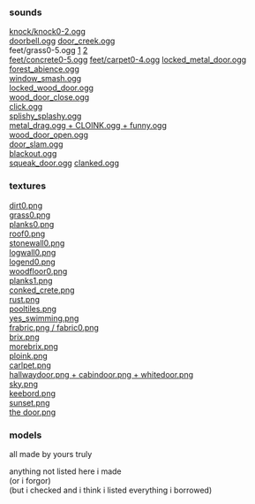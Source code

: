 ### sounds 
[knock/knock0-2.ogg](https://freesound.org/people/RinShiwasu/sounds/457282/)  
[doorbell.ogg](https://freesound.org/people/zaczes/sounds/581518/)
[door_creek.ogg](https://freesound.org/people/JoMungus/sounds/718026/)  
feet/grass0-5.ogg [1](https://freesound.org/people/GiocoSound/sounds/421129/) [2](https://freesound.org/people/Fission9/sounds/521587/)  
[feet/concrete0-5.ogg](https://freesound.org/people/Kinoton/sounds/546827/)
[feet/carpet0-4.ogg](https://freesound.org/people/MindlessTrails/sounds/509534/)
[locked_metal_door.ogg](https://freesound.org/people/giddster/sounds/336660/)  
[forest_abience.ogg](https://freesound.org/people/sonidosreales245/sounds/517042/)  
[window_smash.ogg](https://freesound.org/people/egomassive/sounds/536763/)  
[locked_wood_door.ogg](https://freesound.org/people/TRP/sounds/577273/)  
[wood_door_close.ogg](https://freesound.org/people/ninebilly/sounds/173018/)  
[click.ogg](https://freesound.org/people/SomeoneCool15/sounds/423512/)  
[splishy_splashy.ogg](https://freesound.org/people/kyles/sounds/450855/)  
[metal_drag.ogg + CLOINK.ogg + funny.ogg](https://freesound.org/people/thenotcheeseman/sounds/679206/)  
[wood_door_open.ogg](https://freesound.org/people/EricsSoundschmiede/sounds/457360/)  
[door_slam.ogg](https://freesound.org/people/bennstir/sounds/80929/)  
[blackout.ogg](https://freesound.org/people/swag1773/sounds/636578/)  
[squeak_door.ogg](https://freesound.org/people/kyles/sounds/51805/)
[clanked.ogg](https://freesound.org/people/14G_Panska_Kaminkova_A/sounds/419968/)

### textures
[dirt0.png](https://pixabay.com/photos/dirt-soil-potting-mix-ground-mud-947985/)  
[grass0.png](https://pixabay.com/photos/grass-turf-lawn-background-texture-1133841/)  
[planks0.png](https://pixabay.com/photos/wood-boards-texture-wooden-brown-2045380/)  
[roof0.png](https://www.publicdomainpictures.net/en/view-image.php?image=260363&picture=old-wooden-shingles)  
[stonewall0.png](https://www.publicdomainpictures.net/en/view-image.php?image=24533&picture=stone-wall-texture)  
[logwall0.png](https://pixabay.com/photos/wooden-hut-log-house-forest-nature-258086/)  
[logend0.png](https://pxhere.com/en/photo/740380)  
[woodfloor0.png](https://pixnio.com/textures-and-patterns/wood-texture/wood-pattern-parquet-floor-tiles)  
[planks1.png](https://www.pexels.com/photo/brown-wooden-flooring-379526/)  
[conked_crete.png](https://www.publicdomainpictures.net/en/view-image.php?image=226446&picture=texture-of-concrete)  
[rust.png](https://pxhere.com/en/photo/976100)  
[pooltiles.png](https://www.publicdomainpictures.net/en/view-image.php?image=10369&picture=blue-tiles)  
[yes_swimming.png](https://publicdomainpictures.net/en/view-image.php?image=107218&picture=no-swimming-sign)  
[frabric.png / fabric0.png](https://www.publicdomainpictures.net/en/view-image.php?image=316627&picture=light-gray-fabric-texture)  
[brix.png](https://www.pexels.com/photo/castle-brick-old-wall-roman-wall-wall-texture-1556419/)  
[morebrix.png](https://www.publicdomainpictures.net/en/view-image.php?image=170801&picture=brick-wall)  
[ploink.png](https://www.publicdomainpictures.net/en/view-image.php?image=126957&picture=orange-steel)  
[carlpet.png](https://www.publicdomainpictures.net/en/view-image.php?image=303105&picture=dark-red-carpet-texture-background)  
[hallwaydoor.png + cabindoor.png + whitedoor.png](https://www.publicdomainpictures.net/en/view-image.php?image=251673&picture=wooden-door)  
[sky.png](https://hdri-haven.com/hdri/cloudy-sky-dome)  
[keebord.png](https://www.publicdomainpictures.net/en/view-image.php?image=84093&picture=keyboard-and-mouse)  
[sunset.png](https://hdri-haven.com/hdri/stone-pit-sunset-sky-dome)  
[the door.png](https://openclipart.org/detail/99613/the-door)

### models
all made by yours truly


anything not listed here i made  
(or i forgor)  
(but i checked and i think i listed everything i borrowed)  